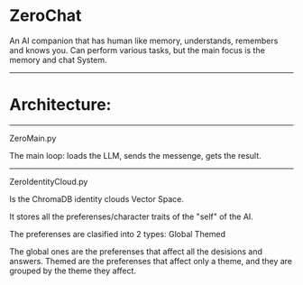 # ZeroChat
An AI companion that has human like memory, understands, remembers and knows you. Can perform various tasks, but the main focus is the memory and chat System.

---

# Architecture:

---

ZeroMain.py 

The main loop: loads the LLM, sends the messenge, gets the result. 

---

ZeroIdentityCloud.py

Is the ChromaDB identity clouds Vector Space.

It stores all the preferenses/character traits of the "self" of the AI. 

The preferenses are clasified into 2 types:
Global 
Themed

The global ones are the preferenses that affect all the desisions and answers.
Themed are the preferenses that affect only a theme, and they are grouped by the theme they affect.